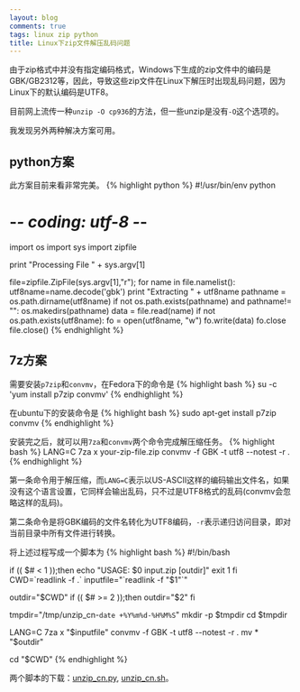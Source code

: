 ```yaml
---
layout: blog
comments: true
tags: linux zip python
title: Linux下zip文件解压乱码问题
---
```


由于zip格式中并没有指定编码格式，Windows下生成的zip文件中的编码是GBK/GB2312等，因此，导致这些zip文件在Linux下解压时出现乱码问题，因为Linux下的默认编码是UTF8。

目前网上流传一种`unzip -O cp936`的方法，但一些unzip是没有`-O`这个选项的。

我发现另外两种解决方案可用。

## python方案
此方案目前来看非常完美。
{% highlight python %}
#!/usr/bin/env python
# -*- coding: utf-8 -*-

import os
import sys
import zipfile

print "Processing File " + sys.argv[1]

file=zipfile.ZipFile(sys.argv[1],"r");
for name in file.namelist():
    utf8name=name.decode('gbk')
    print "Extracting " + utf8name
    pathname = os.path.dirname(utf8name)
    if not os.path.exists(pathname) and pathname!= "":
        os.makedirs(pathname)
    data = file.read(name)
    if not os.path.exists(utf8name):
        fo = open(utf8name, "w")
        fo.write(data)
        fo.close
file.close()
{% endhighlight %}

## 7z方案
需要安装`p7zip`和`convmv`，在Fedora下的命令是
{% highlight bash %}
su -c 'yum install p7zip convmv'
{% endhighlight %}

在ubuntu下的安装命令是
{% highlight bash %}
sudo apt-get install p7zip convmv
{% endhighlight %}

安装完之后，就可以用`7za`和`convmv`两个命令完成解压缩任务。
{% highlight bash %}
LANG=C 7za x your-zip-file.zip
convmv -f GBK -t utf8 --notest -r .
{% endhighlight %}

第一条命令用于解压缩，而`LANG=C`表示以US-ASCII这样的编码输出文件名，如果没有这个语言设置，它同样会输出乱码，只不过是UTF8格式的乱码(convmv会忽略这样的乱码)。

第二条命令是将GBK编码的文件名转化为UTF8编码，`-r`表示递归访问目录，即对当前目录中所有文件进行转换。

将上述过程写成一个脚本为
{% highlight bash %}
#!/bin/bash

if (( $# < 1 ));then
	echo "USAGE: $0 input.zip [outdir]"
	exit 1
fi
CWD=`readlink -f .`
inputfile="`readlink -f "$1"`"

outdir="$CWD"
if (( $# >= 2 ));then
	outdir="$2"
fi

tmpdir="/tmp/unzip_cn-`date +%Y%m%d-%H%M%S`"
mkdir -p $tmpdir
cd $tmpdir

LANG=C 7za x "$inputfile"
convmv -f GBK -t utf8 --notest -r .
mv * "$outdir"

cd "$CWD"
{% endhighlight %}

两个脚本的下载：[unzip_cn.py](../img/unzip_cn.py), [unzip_cn.sh](../img/unzip_cn.sh)。
